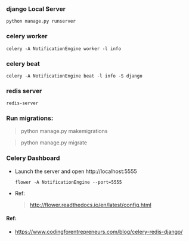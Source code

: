 ### django Local Server
`python manage.py runserver`

### celery worker
`celery -A NotificationEngine worker -l info`

### celery beat
`celery -A NotificationEngine beat -l info -S django`

### redis server
`redis-server`


### Run migrations:
> python manage.py makemigrations

> python manage.py migrate


### Celery Dashboard
* Launch the server and open http://localhost:5555

     `flower -A NotificationEngine --port=5555`
* Ref:
    > http://flower.readthedocs.io/en/latest/config.html


#### Ref:
* https://www.codingforentrepreneurs.com/blog/celery-redis-django/